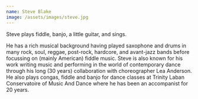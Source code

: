 ```yaml
---
name: Steve Blake
image: /assets/images/steve.jpg
---
```


Steve plays fiddle, banjo, a little guitar, and sings.

He has a rich musical background having played saxophone and drums in many rock, soul, reggae, post-rock, hardcore, and avant-jazz bands before focussing on (mainly American) fiddle music. Steve is also known for his work writing music and performing in the world of contemporary dance through his long (30 years) collaboration with choreographer Lea Anderson. He also plays congas, fiddle and banjo for dance classes at Trinity Laban Conservatoire of Music And Dance where he has been an accompanist for 20 years.
